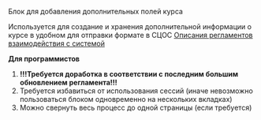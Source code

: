 Блок для добавления дополнительных полей курса

Используется для создание и хранения дополнительной информации о курсе в удобном для отправки формате в СЦОС
<a href=https://mode.ifmo.ru/files/%D0%9E%D0%BF%D0%B8%D1%81%D0%B0%D0%BD%D0%B8%D0%B5%20%D1%80%D0%B5%D0%B3%D0%BB%D0%B0%D0%BC%D0%B5%D0%BD%D1%82%D0%BE%D0%B2%20%D0%B2%D0%B7%D0%B0%D0%B8%D0%BC%D0%BE%D0%B4%D0%B5%D0%B9%D1%81%D1%82%D0%B2%D0%B8%D1%8F.pdf>Описания регламентов взаимодействия с системой</a>

<b>Для программистов</b>
1. <b>!!!Требуется доработка в соответствии с последним большим обновлением регламента!!!</b>
2. Требуется избавиться от использования сессий (иначе невозможно пользоваться блоком одновременно на нескольких вкладках)
3. Можно свернуть весь процесс до одной страницы (если требуется)